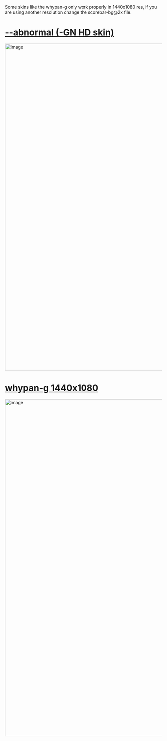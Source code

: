 Some skins like the whypan-g only work properly in 1440x1080 res, if you are using another resolution change the scorebar-bg@2x file.

# [--abnormal (-GN HD skin)](https://github.com/seiiri/skins/raw/refs/heads/main/+GN.osk)
<img width="1437" height="1049" alt="image" src="https://github.com/user-attachments/assets/a71799ae-0326-4300-af16-bac1784abf94" />

# [whypan-g 1440x1080](https://pages.github.com/](https://github.com/seiiri/skins/raw/refs/heads/main/whypan-g%201440x1080.osk))
<img width="1440" height="1080" alt="image" src="https://github.com/user-attachments/assets/4f11e50a-3173-438f-8f85-6e90e34e756f" />

